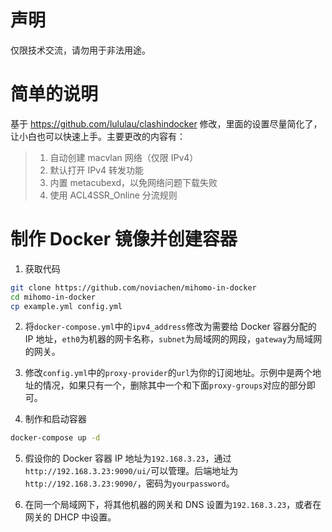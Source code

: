 # 声明
仅限技术交流，请勿用于非法用途。

# 简单的说明
基于 https://github.com/lululau/clashindocker 修改，里面的设置尽量简化了，让小白也可以快速上手。主要更改的内容有：
> 1. 自动创建 macvlan 网络（仅限 IPv4）
> 2. 默认打开 IPv4 转发功能
> 3. 内置 metacubexd，以免网络问题下载失败
> 4. 使用 ACL4SSR_Online 分流规则

# 制作 Docker 镜像并创建容器

1. 获取代码

```bash
git clone https://github.com/noviachen/mihomo-in-docker
cd mihomo-in-docker
cp example.yml config.yml
```

2. 将`docker-compose.yml`中的`ipv4_address`修改为需要给 Docker 容器分配的 IP 地址，`eth0`为机器的网卡名称，`subnet`为局域网的网段，`gateway`为局域网的网关。

3. 修改`config.yml`中的`proxy-provider`的`url`为你的订阅地址。示例中是两个地址的情况，如果只有一个，删除其中一个和下面`proxy-groups`对应的部分即可。

4. 制作和启动容器
```bash
docker-compose up -d 
```

5. 假设你的 Docker 容器 IP 地址为`192.168.3.23`，通过`http://192.168.3.23:9090/ui/`可以管理。后端地址为`http://192.168.3.23:9090/`，密码为`yourpassword`。

6. 在同一个局域网下，将其他机器的网关和 DNS 设置为`192.168.3.23`，或者在网关的 DHCP 中设置。
